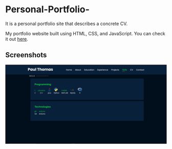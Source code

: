 # Personal-Portfolio-
It is a personal portfolio site that describes a concrete CV.


My portfolio website built using HTML, CSS, and JavaScript. You can check it out [here](https://clavius4.github.io/Personal-Portfolio-/).


## Screenshots

<p float="center">
    <img src="https://github.com/Clavius4/Personal-Portfolio-/blob/main/p1.png" width="800">
</p>
